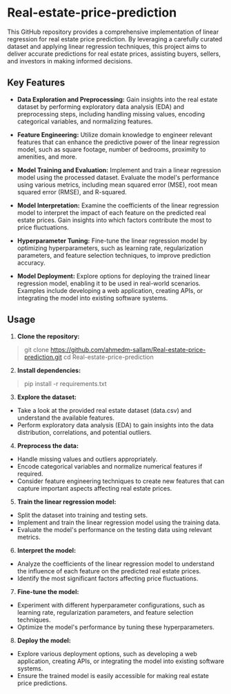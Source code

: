 # Real-estate-price-prediction
This GitHub repository provides a comprehensive implementation of linear regression for real estate price prediction. By leveraging a carefully curated dataset and applying linear regression techniques, this project aims to deliver accurate predictions for real estate prices, assisting buyers, sellers, and investors in making informed decisions.
## Key Features
- **Data Exploration and Preprocessing:** Gain insights into the real estate dataset by performing exploratory data analysis (EDA) and preprocessing steps, including handling missing values, encoding categorical variables, and normalizing features.

- **Feature Engineering:** Utilize domain knowledge to engineer relevant features that can enhance the predictive power of the linear regression model, such as square footage, number of bedrooms, proximity to amenities, and more.

- **Model Training and Evaluation:** Implement and train a linear regression model using the processed dataset. Evaluate the model's performance using various metrics, including mean squared error (MSE), root mean squared error (RMSE), and R-squared.

- **Model Interpretation:** Examine the coefficients of the linear regression model to interpret the impact of each feature on the predicted real estate prices. Gain insights into which factors contribute the most to price fluctuations.

- **Hyperparameter Tuning:** Fine-tune the linear regression model by optimizing hyperparameters, such as learning rate, regularization parameters, and feature selection techniques, to improve prediction accuracy.
  
- **Model Deployment:** Explore options for deploying the trained linear regression model, enabling it to be used in real-world scenarios. Examples include developing a web application, creating APIs, or integrating the model into existing software systems.

## Usage
1. **Clone the repository:**
> git clone https://github.com/ahmedm-sallam/Real-estate-price-prediction.git
> cd Real-estate-price-prediction

2. **Install dependencies:**

> pip install -r requirements.txt

3. **Explore the dataset:**

- Take a look at the provided real estate dataset (data.csv) and understand the available features.
- Perform exploratory data analysis (EDA) to gain insights into the data distribution, correlations, and potential outliers.

4. **Preprocess the data:**

- Handle missing values and outliers appropriately.
- Encode categorical variables and normalize numerical features if required.
- Consider feature engineering techniques to create new features that can capture important aspects affecting real estate prices.

5. **Train the linear regression model:**

- Split the dataset into training and testing sets.
- Implement and train the linear regression model using the training data.
- Evaluate the model's performance on the testing data using relevant metrics.

6. **Interpret the model:**

- Analyze the coefficients of the linear regression model to understand the influence of each feature on the predicted real estate prices.
- Identify the most significant factors affecting price fluctuations.

7. **Fine-tune the model:**

- Experiment with different hyperparameter configurations, such as learning rate, regularization parameters, and feature selection techniques.
- Optimize the model's performance by tuning these hyperparameters.

8. **Deploy the model:**

- Explore various deployment options, such as developing a web application, creating APIs, or integrating the model into existing software systems.
- Ensure the trained model is easily accessible for making real estate price predictions.
